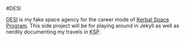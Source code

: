 #DESI

<abbr title="Deep Exploration of Space Initiative">DESI</abbr> is my fake space agency for the career mode of [Kerbal Space Program](https://kerbalspaceprogram.com/). This side project will be for playing around in Jekyll as well as nerdily documenting my travels in <abbr title="Kerbal Space Program">KSP</abbr>.
